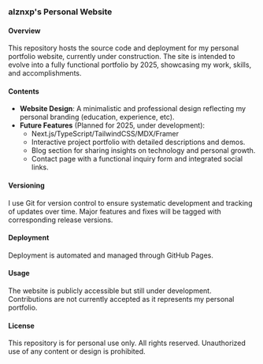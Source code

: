 ### alznxp's Personal Website  

#### Overview  
This repository hosts the source code and deployment for my personal portfolio website, currently under construction. The site is intended to evolve into a fully functional portfolio by 2025, showcasing my work, skills, and accomplishments.  

#### Contents  
- **Website Design**: A minimalistic and professional design reflecting my personal branding (education, experience, etc).  
- **Future Features** (Planned for 2025, under development):
  - Next.js/TypeScript/TailwindCSS/MDX/Framer
  - Interactive project portfolio with detailed descriptions and demos.  
  - Blog section for sharing insights on technology and personal growth.  
  - Contact page with a functional inquiry form and integrated social links.  

#### Versioning  
I use Git for version control to ensure systematic development and tracking of updates over time. Major features and fixes will be tagged with corresponding release versions.  

#### Deployment

Deployment is automated and managed through GitHub Pages.

#### Usage  
The website is publicly accessible but still under development. Contributions are not currently accepted as it represents my personal portfolio.  

#### License  
This repository is for personal use only. All rights reserved. Unauthorized use of any content or design is prohibited.  
